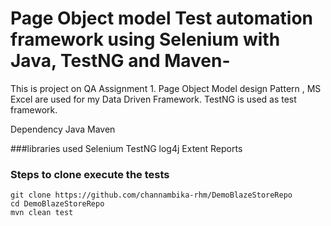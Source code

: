 # Page Object model Test automation framework using Selenium with Java, TestNG and Maven-
This is project on QA Assignment 1. Page Object Model design Pattern , MS Excel are used for my Data Driven Framework. 
TestNG is used as test framework.

Dependency
Java
Maven

###libraries used
Selenium
TestNG
log4j
Extent Reports

### Steps to clone execute the tests
```
git clone https://github.com/channambika-rhm/DemoBlazeStoreRepo
cd DemoBlazeStoreRepo
mvn clean test
```
